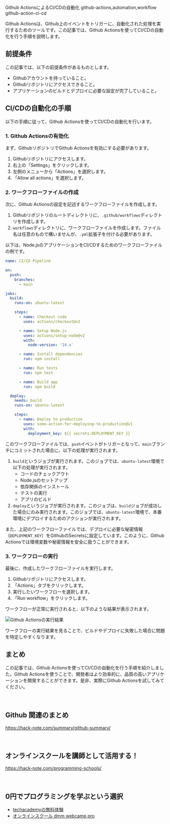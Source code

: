 Github ActionsによるCI/CDの自動化
github-actions,automation,workflow
github-action-ci-cd

Github Actionsは、Github上のイベントをトリガーに、自動化された処理を実行するためのツールです。この記事では、Github Actionsを使ってCI/CDの自動化を行う手順を説明します。

## 前提条件

この記事では、以下の前提条件があるものとします。

- Githubアカウントを持っていること。
- Githubリポジトリにアクセスできること。
- アプリケーションのビルドとデプロイに必要な設定が完了していること。

## CI/CDの自動化の手順

以下の手順に従って、Github Actionsを使ってCI/CDの自動化を行います。

### 1. Github Actionsの有効化

まず、GithubリポジトリでGithub Actionsを有効にする必要があります。

1. Githubリポジトリにアクセスします。
2. 右上の「Settings」をクリックします。
3. 左側のメニューから「Actions」を選択します。
4. 「Allow all actions」を選択します。

### 2. ワークフローファイルの作成

次に、Github Actionsの設定を記述するワークフローファイルを作成します。

1. Githubリポジトリのルートディレクトリに、`.github/workflows`ディレクトリを作成します。
2. `workflows`ディレクトリに、ワークフローファイルを作成します。ファイル名は任意のもので構いませんが、`.yml`拡張子を付ける必要があります。

以下は、Node.jsのアプリケーションをCI/CDするためのワークフローファイルの例です。

```yml
name: CI/CD Pipeline

on:
  push:
    branches:
      - main

jobs:
  build:
    runs-on: ubuntu-latest

    steps:
      - name: Checkout code
        uses: actions/checkout@v2

      - name: Setup Node.js
        uses: actions/setup-node@v2
        with:
          node-version: '14.x'

      - name: Install dependencies
        run: npm install

      - name: Run tests
        run: npm test

      - name: Build app
        run: npm build

  deploy:
    needs: build
    runs-on: ubuntu-latest

    steps:
      - name: Deploy to production
        uses: some-action-for-deploying-to-production@v1
        with:
          deployment_key: ${{ secrets.DEPLOYMENT_KEY }}
```

このワークフローファイルでは、`push`イベントがトリガーとなって、`main`ブランチにコミットされた場合に、以下の処理が実行されます。

1. `build`というジョブが実行されます。このジョブでは、`ubuntu-latest`環境で以下の処理が実行されます。
   - コードのチェックアウト
   - Node.jsのセットアップ
   - 依存関係のインストール
   - テストの実行
   - アプリのビルド
2. `deploy`というジョブが実行されます。このジョブは、`build`ジョブが成功した場合にのみ実行されます。このジョブでは、`ubuntu-latest`環境で、本番環境にデプロイするためのアクションが実行されます。

また、上記のワークフローファイルでは、デプロイに必要な秘密情報（`DEPLOYMENT_KEY`）をGithubのSecretsに設定しています。このように、Github Actionsでは環境変数や秘密情報を安全に扱うことができます。

### 3. ワークフローの実行

最後に、作成したワークフローファイルを実行します。

1. Githubリポジトリにアクセスします。
2. 「Actions」タブをクリックします。
3. 実行したいワークフローを選択します。
4. 「Run workflow」をクリックします。

ワークフローが正常に実行されると、以下のような結果が表示されます。

![Github Actionsの実行結果](https://i.imgur.com/5xRZa90.png)

ワークフローの実行結果を見ることで、ビルドやデプロイに失敗した場合に問題を特定しやすくなります。

## まとめ

この記事では、Github Actionsを使ってCI/CDの自動化を行う手順を紹介しました。Github Actionsを使うことで、開発者はより効率的に、品質の高いアプリケーションを開発することができます。是非、実際にGithub Actionsを試してみてください。

　

## Github 関連のまとめ
https://hack-note.com/summary/github-summary/

　

## オンラインスクールを講師として活用する！
https://hack-note.com/programming-schools/

　

## 0円でプログラミングを学ぶという選択
- [techacademyの無料体験](//af.moshimo.com/af/c/click?a_id=2612475&amp;p_id=1555&amp;pc_id=2816&amp;pl_id=22706&amp;url=https%3a%2f%2ftechacademy.jp%2fhtmlcss-trial%3futm_source%3dmoshimo%26utm_medium%3daffiliate%26utm_campaign%3dtextad)
- [オンラインスクール dmm webcamp pro](//af.moshimo.com/af/c/click?a_id=2612482&amp;p_id=1363&amp;pc_id=2297&amp;pl_id=39999&amp;guid=on)

